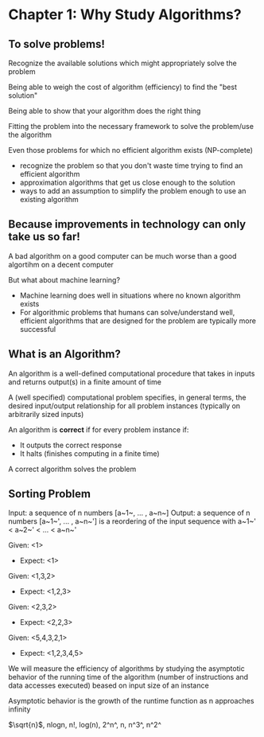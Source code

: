 # Chapter 1: Why Study Algorithms?
## To solve problems!
Recognize the available solutions which might appropriately solve the problem

Being able to weigh the cost of algorithm (efficiency) to find the "best solution"

Being able to show that your algorithm does the right thing

Fitting the problem into the necessary framework to solve the problem/use the algorithm

Even those problems for which no efficient algorithm exists (NP-complete)
- recognize the problem so that you don't waste time trying to find an efficient algorithm
- approximation algorithms that get us close enough to the solution
- ways to add an assumption to simplify the problem enough to use an existing algorithm

## Because improvements in technology can only take us so far!
A bad algorithm on a good computer can be much worse than a good algortihm on a decent computer

But what about machine learning?
- Machine learning does well in situations where no known algorithm exists
- For algorithmic problems that humans can solve/understand well, efficient algorithms that are designed for the problem are typically more successful

## What is an Algorithm?
An algorithm is a well-defined computational procedure that takes in inputs and returns output(s) in a finite amount of time

A (well specified) computational problem specifies, in general terms, the desired input/output relationship for all problem instances (typically on arbitrarily sized inputs)

An algorithm is **correct** if for every problem instance if:
- It outputs the correct response
- It halts (finishes computing in a finite time)

A correct algorithm solves the problem

## Sorting Problem
Input: a sequence of n numbers [a~1~, ... , a~n~]
Output: a sequence of n numbers [a~1~', ... , a~n~'] is a reordering of the input sequence with a~1~' < a~2~' < ... < a~n~'

Given: <1>
- Expect: <1>

Given: <1,3,2>
- Expect: <1,2,3>

Given: <2,3,2>
- Expect: <2,2,3>

Given: <5,4,3,2,1>
- Expect: <1,2,3,4,5>

We will measure the efficiency of algorithms by studying the asymptotic behavior of the running time of the algorithm (number of instructions and data accesses executed) beased on input size of an instance

Asymptotic behavior is the growth of the runtime function as n approaches infinity

$\sqrt{n}$, nlogn, n!, log(n), 2^n^, n, n^3^, n^2^